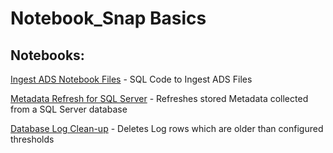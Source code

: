 # Notebook_Snap Basics

## Notebooks:

[Ingest ADS Notebook Files](ingest_ads_notebook_files.ipynb) - SQL Code to Ingest ADS Files

[Metadata Refresh for SQL Server](metadata_refresh_for_sql_server.ipynb) - Refreshes stored Metadata collected from a SQL Server database

[Database Log Clean-up](database_log_cleanup.ipynb) - Deletes Log rows which are older than configured thresholds
